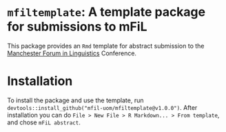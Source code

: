 # `mfiltemplate`: A template package for submissions to mFiL

This package provides an `Rmd` template for abstract submission to the [Manchester Forum in Linguistics](https://mfilconf.co.uk) Conference.

# Installation

To install the package and use the template, run `devtools::install_github("mfil-uom/mfiltemplate@v1.0.0")`.
After installation you can do `File > New File > R Markdown... > From template`, and chose `mFiL abstract`.
